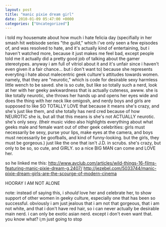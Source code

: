 ```yaml
---
layout: post
title: "manic pixie dream girl"
date: 2010-01-09 05:47:00 +0000
categories: ["Uncategorized"]
---
```


i told my housemate about how much i hate felicia day (specifially in her smash hit webisode series "the guild," which i've only seen a few episodes of, and was resolved to hate, and it's actually kind of entertaining, but i haven't watched more, because it just makes me feel bad, except people told me it actually did a pretty good job of talking about the gamer stereotypes. anyway i am full of vitriol about it and it's unfair since i haven't even given it a fair chance... but i don't want to) because she represents everyting i hate about malecentric geek culture's attitudes towards women. namely, that they are "neurotic," which is code for desirable sexy harmless little wench to be saved. she is so cute, but like so totally such a nerd, look at her with her geeky awkwardness that is actually cuteness, awww. she is like totally neurotic, she throws her hands up and opens her eyes wide and does the thing with her neck like omigosh, and nerdy boys and girls are supposed to like SO TOTALLY LOVE that because it means she's crazy, and she's just like them, and she totally has nerd cred because of how NEUROTIC she is, but all that this means is she's not ACTUALLY neurotic. she's only sexy. (their music video also highlights everything about what geeks male and female want out of other geek celebrities: girls must necessarily be sexy, purse your lips, make eyes at the camera, and boys must necessarily be goofballs, and kind of funny-looking. but the girls, they must be gorgeous.) just like the one that isn't J.D. in scrubs. she's crazy, but only to be so, so cute, and GIRLY. so a nice BIG MAN can come and LOVE her.

so he linked me this: http://www.avclub.com/articles/wild-things-16-films-featuring-manic-pixie-dream-g,2407/
http://jezebel.com/5033744/manic-pixie-dream-girls-are-the-scourge-of-modern-cinema

HOORAY I AM NOT ALONE

note: instead of saying this, i *should* love her and celebrate her, to show support of other women in geeky culture, especially one that has been so successful. obviously i am just jealous that i am not that gorgeous, that i am not white, and that i don't have red hair, so i can never actually be desirable main nerd. i can only be exotic asian nerd. except i don't even want that. you know what? i;m just going to stop
